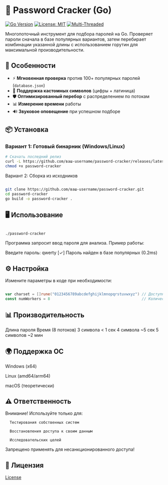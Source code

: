# 🔐 Password Cracker (Go)

[![Go Version](https://img.shields.io/badge/Go-1.24+-00ADD8?logo=go)](https://golang.org/dl/)
[![License: MIT](https://img.shields.io/badge/License-MIT-yellow.svg)](https://opensource.org/licenses/MIT)
[![Multi-Threaded](https://img.shields.io/badge/Threads-8-important)](https://golang.org/doc/effective_go#goroutines)

Многопоточный инструмент для подбора паролей на Go. Проверяет пароли сначала в базе популярных вариантов, затем перебирает комбинации указанной длины с использованием горутин для максимальной производительности.

## 🚀 Особенности

- ⚡ **Мгновенная проверка** против 100+ популярных паролей (`database.json`)
- 🧩 **Поддержка кастомных символов** (цифры + латиница)
- 🛡 **Оптимизированный перебор** с распределением по потокам
- 📊 **Измерение времени** работы
- 🔊 **Звуковое оповещение** при успешном подборе

## 📦 Установка

### Вариант 1: Готовый бинарник (Windows/Linux)
```bash
# Скачать последний релиз
curl -L https://github.com/ваш-username/password-cracker/releases/latest/download/password-cracker -o password-cracker
chmod +x password-cracker
```
Вариант 2: Сборка из исходников
```bash

git clone https://github.com/ваш-username/password-cracker.git
cd password-cracker
go build -o password-cracker .
``` 
## 🖥 Использование
```bash

./password-cracker
```
Программа запросит ввод пароля для анализа. Пример работы:

Введите пароль: qwerty
[✓] Пароль найден в базе популярных (0.2ms)

## ⚙️ Настройка

Измените параметры в коде при необходимости:
```go

var charset = []rune("0123456789abcdefghijklmnopqrstuvwxyz") // Доступные символы
const numWorkers = 8                                         // Количество потоков
```

## 📊 Производительность
Длина пароля	Время (8 потоков)
3 символа	< 1 сек
4 символа	~5 сек
5 символов	~2 мин
## 🌍 Поддержка ОС

   Windows (x64)

   Linux (amd64/arm64)

   macOS (теоретически)

## ⚠️ Ответственность

   Внимание! Используйте только для:

      Тестирования собственных систем

      Восстановления доступа к своим данным

      Исследовательских целей

Запрещено применять для несанкционированного доступа!
## 📄 Лицензия

[License](https://github.com/Ryo-del/Password-Cracker/blob/main/LICENSE)

